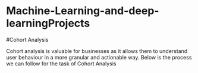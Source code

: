 # Machine-Learning-and-deep-learningProjects
#Cohort Analysis

Cohort analysis is valuable for businesses as it allows them to understand user behaviour in a more granular and actionable way. Below is the process we can follow for the task of Cohort Analysis

